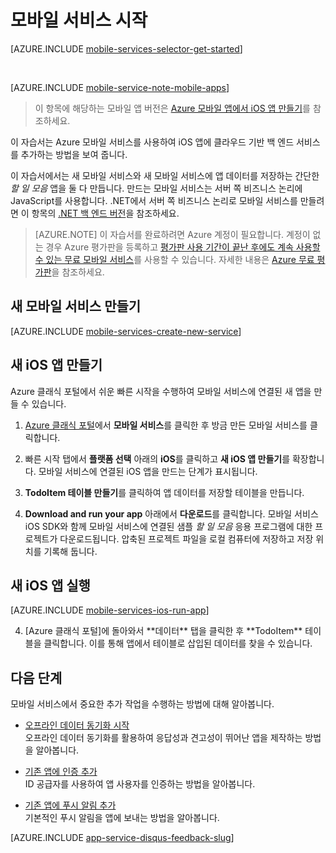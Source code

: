 <properties
	pageTitle="iOS 앱용 Azure 모바일 서비스 시작 | JavaScript 백 엔드"
	description="이 자습서에 따라 Azure 모바일 서비스를 사용하여 iOS 개발을 시작할 수 있습니다."
	services="mobile-services"
	documentationCenter="ios"
	authors="krisragh"
	manager="dwrede"
	editor=""/>

<tags
	ms.service="mobile-services"
	ms.workload="mobile"
	ms.tgt_pltfrm="mobile-ios"
	ms.devlang="objective-c"
	ms.topic="hero-article"
	ms.date="03/09/2016"
	ms.author="krisragh"/>

# <a name="getting-started"> </a>모바일 서비스 시작

[AZURE.INCLUDE [mobile-services-selector-get-started](../../includes/mobile-services-selector-get-started.md)]

&nbsp;

[AZURE.INCLUDE [mobile-service-note-mobile-apps](../../includes/mobile-services-note-mobile-apps.md)]
> 이 항목에 해당하는 모바일 앱 버전은 [Azure 모바일 앱에서 iOS 앱 만들기](../app-service-mobile/app-service-mobile-android-get-started.md)를 참조하세요.

이 자습서는 Azure 모바일 서비스를 사용하여 iOS 앱에 클라우드 기반 백 엔드 서비스를 추가하는 방법을 보여 줍니다.

이 자습서에서는 새 모바일 서비스와 새 모바일 서비스에 앱 데이터를 저장하는 간단한 _할 일 모음_ 앱을 둘 다 만듭니다. 만드는 모바일 서비스는 서버 쪽 비즈니스 논리에 JavaScript를 사용합니다. .NET에서 서버 쪽 비즈니스 논리로 모바일 서비스를 만들려면 이 항목의 [.NET 백 엔드 버전]을 참조하세요.

> [AZURE.NOTE] 이 자습서를 완료하려면 Azure 계정이 필요합니다. 계정이 없는 경우 Azure 평가판을 등록하고 [평가판 사용 기간이 끝난 후에도 계속 사용할 수 있는 무료 모바일 서비스](https://azure.microsoft.com/pricing/details/mobile-services/)를 사용할 수 있습니다. 자세한 내용은 [Azure 무료 평가판](https://azure.microsoft.com/pricing/free-trial/?WT.mc_id=AE564AB28&amp;returnurl=http%3A%2F%2Fazure.microsoft.com%2Fen-us%2Fdevelop%2Fmobile%2Ftutorials%2Fget-started-ios%2F%20)을 참조하세요.

## <a name="create-new-service"> </a>새 모바일 서비스 만들기

[AZURE.INCLUDE [mobile-services-create-new-service](../../includes/mobile-services-create-new-service.md)]

## 새 iOS 앱 만들기

Azure 클래식 포털에서 쉬운 빠른 시작을 수행하여 모바일 서비스에 연결된 새 앱을 만들 수 있습니다.

1. [Azure 클래식 포털]에서 **모바일 서비스**를 클릭한 후 방금 만든 모바일 서비스를 클릭합니다.

2. 빠른 시작 탭에서 **플랫폼 선택** 아래의 **iOS**를 클릭하고 **새 iOS 앱 만들기**를 확장합니다. 모바일 서비스에 연결된 iOS 앱을 만드는 단계가 표시됩니다.

3. **TodoItem 테이블 만들기**를 클릭하여 앱 데이터를 저장할 테이블을 만듭니다.

4. **Download and run your app** 아래에서 **다운로드**를 클릭합니다. 모바일 서비스 iOS SDK와 함께 모바일 서비스에 연결된 샘플 _할 일 모음_ 응용 프로그램에 대한 프로젝트가 다운로드됩니다. 압축된 프로젝트 파일을 로컬 컴퓨터에 저장하고 저장 위치를 기록해 둡니다.

## 새 iOS 앱 실행

[AZURE.INCLUDE [mobile-services-ios-run-app](../../includes/mobile-services-ios-run-app.md)]

<ol start="4"> <li><p>[Azure 클래식 포털]에 돌아와서 **데이터** 탭을 클릭한 후 **TodoItem** 테이블을 클릭합니다. 이를 통해 앱에서 테이블로 삽입된 데이터를 찾을 수 있습니다.<p></li></ol></p>

## <a name="next-steps"> </a>다음 단계
모바일 서비스에서 중요한 추가 작업을 수행하는 방법에 대해 알아봅니다.

* [오프라인 데이터 동기화 시작] <br/>오프라인 데이터 동기화를 활용하여 응답성과 견고성이 뛰어난 앱을 제작하는 방법을 알아봅니다.

* [기존 앱에 인증 추가] <br/>ID 공급자를 사용하여 앱 사용자를 인증하는 방법을 알아봅니다.

* [기존 앱에 푸시 알림 추가] <br/>기본적인 푸시 알림을 앱에 보내는 방법을 알아봅니다.

[AZURE.INCLUDE [app-service-disqus-feedback-slug](../../includes/app-service-disqus-feedback-slug.md)]


<!-- Anchors. -->
[Getting started with Mobile Services]: #getting-started
[Create a new mobile service]: #create-new-service
[Define the mobile service instance]: #define-mobile-service-instance
[Next Steps]: #next-steps

<!-- Images. -->
[6]: ./media/mobile-services-ios-get-started/mobile-portal-quickstart-ios.png
[7]: ./media/mobile-services-ios-get-started/mobile-quickstart-steps-ios.png
[8]: ./media/mobile-services-ios-get-started/mobile-xcode-project.png

[10]: ./media/mobile-services-ios-get-started/mobile-quickstart-startup-ios.png
[11]: ./media/mobile-services-ios-get-started/mobile-data-tab.png
[12]: ./media/mobile-services-ios-get-started/mobile-data-browse.png


<!-- URLs. -->
[오프라인 데이터 동기화 시작]: mobile-services-ios-get-started-offline-data.md
[기존 앱에 인증 추가]: mobile-services-dotnet-backend-ios-get-started-users.md
[기존 앱에 푸시 알림 추가]: mobile-services-dotnet-backend-ios-get-started-push.md


[Mobile Services iOS SDK]: https://go.microsoft.com/fwLink/p/?LinkID=266533
[Azure 클래식 포털]: https://manage.windowsazure.com/
[XCode]: https://go.microsoft.com/fwLink/p/?LinkID=266532
[.NET 백 엔드 버전]: mobile-services-dotnet-backend-ios-get-started.md

<!---HONumber=AcomDC_0316_2016-->